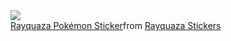 <img src="https://capsule-render.vercel.app/api?type=waving&height=300&color=gradient&text=Natan%20Pereira&textBg=false&fontColor=32004A&fontAlign=50&desc=Programming%20Live%20Style&descSize=20&animation=twinkling" />

<div class="tenor-gif-embed" data-postid="11799331084568342437" data-share-method="host" data-aspect-ratio="1.13402" data-width="100%"><a href="https://tenor.com/view/rayquaza-pok%C3%A9mon-shiny-gif-11799331084568342437">Rayquaza Pokémon Sticker</a>from <a href="https://tenor.com/search/rayquaza-stickers">Rayquaza Stickers</a></div> <script type="text/javascript" async src="https://tenor.com/embed.js"></script>
